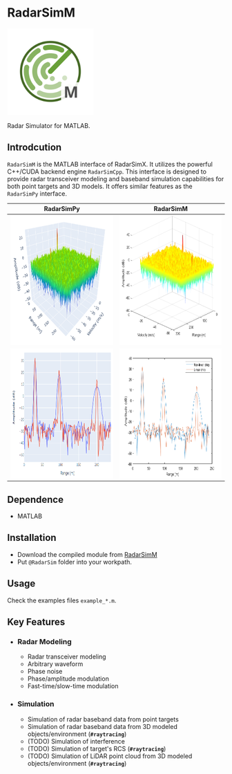 # RadarSimM

<img src="./assets/radarsimm.svg" alt="logo" width="200"/>

Radar Simulator for MATLAB.

## Introdcution

`RadarSimM` is the MATLAB interface of RadarSimX. It utilizes the powerful C++/CUDA backend engine `RadarSimCpp`. This interface is designed to provide radar transceiver modeling and baseband simulation capabilities for both point targets and 3D models. It offers similar features as the `RadarSimPy` interface.

| RadarSimPy | RadarSimM |
| ---------- | --------- |
| <img src="./assets/fmcw_py.png" alt="radarsimpy" height="300"/> | <img src="./assets/fmcw_m.png" alt="radarsimpy" height="300"/> |
| <img src="./assets/arbitrary_py.png" alt="radarsimpy" height="300"/> | <img src="./assets/arbitrary_m.png" alt="radarsimpy" height="300"/> |

## Dependence

- MATLAB

## Installation

- Download the compiled module from [RadarSimM](https://radarsimx.com/product/radarsimm/)
- Put `@RadarSim` folder into your workpath.

## Usage

Check the examples files `example_*.m`.

## Key Features

- ### Radar Modeling

  - Radar transceiver modeling
  - Arbitrary waveform
  - Phase noise
  - Phase/amplitude modulation
  - Fast-time/slow-time modulation

- ### Simulation

  - Simulation of radar baseband data from point targets
  - Simulation of radar baseband data from 3D modeled objects/environment (**`#raytracing`**)
  - (TODO) Simulation of interference
  - (TODO) Simulation of target's RCS (**`#raytracing`**)
  - (TODO) Simulation of LiDAR point cloud from 3D modeled objects/environment (**`#raytracing`**)
